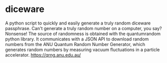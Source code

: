 # diceware
A python script to quickly and easily generate a truly random diceware passphrase. Can't generate a truly random number on a computer, you say? Nonsense! The source of randomness is obtained with the quantumrandom python library.  It communicates with a JSON API to download random numbers from the ANU Quantum Random Number Generator, which generates random numbers by measuring vacuum fluctuations in a particle accelerator. https://qrng.anu.edu.au/
